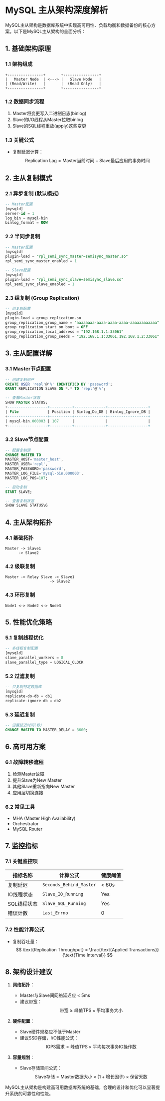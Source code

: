 # MySQL 主从架构深度解析

MySQL主从架构是数据库系统中实现高可用性、负载均衡和数据备份的核心方案。以下是MySQL主从架构的全面分析：

## 1. 基础架构原理

### 1.1 架构组成
```plaintext
+----------------+       +----------------+
|   Master Node  | <---> |   Slave Node   |
| (Read/Write)   |       |  (Read Only)   |
+----------------+       +----------------+
```

### 1.2 数据同步流程
1. Master将变更写入二进制日志(binlog)
2. Slave的I/O线程从Master拉取binlog
3. Slave的SQL线程重放(apply)这些变更

### 1.3 关键公式
- 复制延迟计算：
  $$ \text{Replication Lag} = \text{Master当前时间} - \text{Slave最后应用的事务时间} $$

## 2. 主从复制模式

### 2.1 异步复制 (默认模式)
```sql
-- Master配置
[mysqld]
server-id = 1
log_bin = mysql-bin
binlog_format = ROW
```

### 2.2 半同步复制
```sql
-- Master配置
[mysqld]
plugin-load = "rpl_semi_sync_master=semisync_master.so"
rpl_semi_sync_master_enabled = 1

-- Slave配置
[mysqld]
plugin-load = "rpl_semi_sync_slave=semisync_slave.so"
rpl_semi_sync_slave_enabled = 1
```

### 2.3 组复制 (Group Replication)
```sql
-- 组复制配置
[mysqld]
plugin-load = group_replication.so
group_replication_group_name = "aaaaaaaa-aaaa-aaaa-aaaa-aaaaaaaaaaaa"
group_replication_start_on_boot = OFF
group_replication_local_address = "192.168.1.1:33061"
group_replication_group_seeds = "192.168.1.1:33061,192.168.1.2:33061"
```

## 3. 主从配置详解

### 3.1 Master节点配置
```sql
-- 创建复制用户
CREATE USER 'repl'@'%' IDENTIFIED BY 'password';
GRANT REPLICATION SLAVE ON *.* TO 'repl'@'%';

-- 查看Master状态
SHOW MASTER STATUS;
+------------------+----------+--------------+------------------+
| File             | Position | Binlog_Do_DB | Binlog_Ignore_DB |
+------------------+----------+--------------+------------------+
| mysql-bin.000003 | 107      |              |                  |
+------------------+----------+--------------+------------------+
```

### 3.2 Slave节点配置
```sql
-- 配置复制源
CHANGE MASTER TO
MASTER_HOST='master_host',
MASTER_USER='repl',
MASTER_PASSWORD='password',
MASTER_LOG_FILE='mysql-bin.000003',
MASTER_LOG_POS=107;

-- 启动复制
START SLAVE;

-- 查看复制状态
SHOW SLAVE STATUS\G
```

## 4. 主从架构拓扑

### 4.1 基础拓扑
```plaintext
Master -> Slave1
      -> Slave2
```

### 4.2 级联复制
```plaintext
Master -> Relay Slave -> Slave1
                    -> Slave2
```

### 4.3 环形复制
```plaintext
Node1 <-> Node2 <-> Node3
```

## 5. 性能优化策略

### 5.1 复制线程优化
```sql
-- 多线程复制配置
[mysqld]
slave_parallel_workers = 8
slave_parallel_type = LOGICAL_CLOCK
```

### 5.2 过滤复制
```sql
-- 只复制特定数据库
[mysqld]
replicate-do-db = db1
replicate-ignore-db = db2
```

### 5.3 延迟复制
```sql
-- 设置延迟时间(秒)
CHANGE MASTER TO MASTER_DELAY = 3600;
```

## 6. 高可用方案

### 6.1 故障转移流程
1. 检测Master故障
2. 提升Slave为New Master
3. 其他Slave重新指向New Master
4. 应用层切换连接

### 6.2 常见工具
- MHA (Master High Availability)
- Orchestrator
- MySQL Router

## 7. 监控指标

### 7.1 关键监控项
| 指标名称 | 计算公式 | 健康阈值 |
|---------|---------|---------|
| 复制延迟 | `Seconds_Behind_Master` | < 60s |
| IO线程状态 | `Slave_IO_Running` | Yes |
| SQL线程状态 | `Slave_SQL_Running` | Yes |
| 错误计数 | `Last_Errno` | 0 |

### 7.2 性能计算公式
- 复制吞吐量：
  $$ \text{Replication Throughput} = \frac{\text{Applied Transactions}}{\text{Time Interval}} $$

## 8. 架构设计建议

1. **网络拓扑**：
   - Master与Slave间网络延迟应 < 5ms
   - 建议带宽：$$ \text{带宽} \geq \text{峰值TPS} \times \text{平均事务大小} $$

2. **硬件配置**：
   - Slave硬件规格应不低于Master
   - 建议SSD存储，I/O性能公式：
     $$ \text{IOPS需求} = \text{峰值TPS} \times \text{平均每次事务IO操作数} $$

3. **容量规划**：
   - Slave存储空间公式：
     $$ \text{Slave存储} = \text{Master数据大小} \times (1 + \text{增长因子}) \times \text{保留天数} $$

MySQL主从架构是构建高可用数据库系统的基础，合理的设计和优化可以显著提升系统的可靠性和性能。